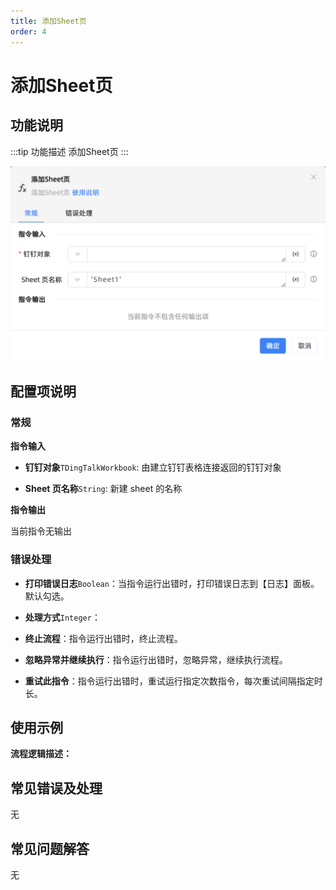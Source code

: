 ```yaml
---
title: 添加Sheet页
order: 4
---
```


# 添加Sheet页

## 功能说明

:::tip 功能描述
添加Sheet页
:::

![添加Sheet页](../../../../assets/钉钉添加Sheet页_command.png)

## 配置项说明

### 常规

**指令输入**

- **钉钉对象**`TDingTalkWorkbook`: 由建立钉钉表格连接返回的钉钉对象

- **Sheet 页名称**`String`: 新建 sheet 的名称


**指令输出**

当前指令无输出

### 错误处理

- **打印错误日志**`Boolean`：当指令运行出错时，打印错误日志到【日志】面板。默认勾选。

- **处理方式**`Integer`：

 - **终止流程**：指令运行出错时，终止流程。

 - **忽略异常并继续执行**：指令运行出错时，忽略异常，继续执行流程。

 - **重试此指令**：指令运行出错时，重试运行指定次数指令，每次重试间隔指定时长。

## 使用示例

**流程逻辑描述：** 

## 常见错误及处理

无

## 常见问题解答

无

